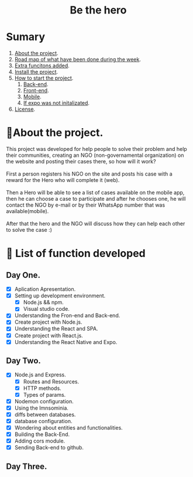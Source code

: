 <h1 align="center">
  Be the hero
</h1>

# Sumary
1. [About the project](#about).
2. [Road map of what have been done during the week](#Road-map).
3. [Extra funcitons added](#extra).
4. [Install the project](#install).
5. [How to start the project](#Start).
    1. [Back-end](#backend).
    2. [Front-end](#front-end).
    3. [Mobile](#mobile).
    4. [If expo was not initalizated](#expo).
6. [License](#license).

# 📁About the project.<a name="about"></a>
This project was developed for help people to solve their problem and help their communities, creating an NGO (non-governamental organization) on the website and posting their cases there, so how will it work?
<br>
<br> 
First a person registers his NGO on the site and posts his case with a reward for the Hero who will complete it (web).
<br>
<br> 
Then a Hero will be able to see a list of cases available on the mobile app, then he can choose a case to participate and after he chooses one, he will contact the NGO by e-mail or by their WhatsApp number that was available(mobile).
<br>
<br> 
After that the hero and the NGO will discuss how they can help each other to solve the case :)

# 📜 List of function developed <a name="Road-map"></a>

## Day One.

- [x] Aplication Apresentation.
- [x] Setting up development environment.
  - [x] Node.js && npm.
  - [x] Visual studio code.
- [x] Understanding the Fron-end and Back-end.
- [x] Create project with Node.js.
- [x] Understanding the React and SPA.
- [x] Create project with React.js.
- [x] Understanding the React Native and Expo.

## Day Two.

- [x] Node.js and Express.
  - [x] Routes and Resources.
  - [x] HTTP methods.
  - [x] Types of params.
- [x] Nodemon configuration.
- [x] Using the Imnsominia.
- [x] diffs between databases.
- [x] database configuration.
- [x] Wondering about entities and functionalities.
- [x] Building the Back-End.
- [x] Adding cors module.
- [x] Sending Back-end to github.

## Day Three.
